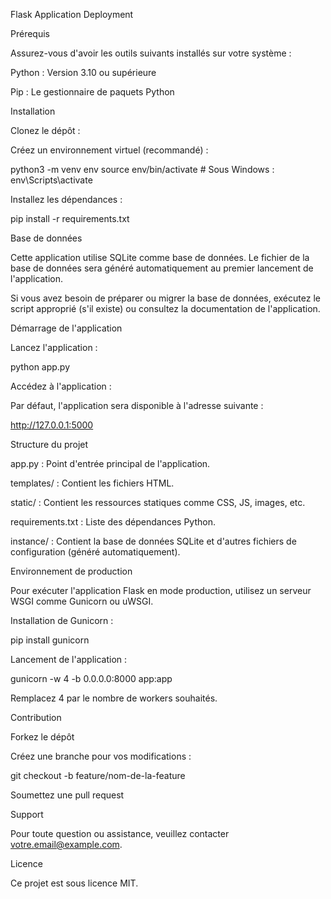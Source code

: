 Flask Application Deployment

Prérequis

Assurez-vous d'avoir les outils suivants installés sur votre système :

Python : Version 3.10 ou supérieure

Pip : Le gestionnaire de paquets Python

Installation

Clonez le dépôt :

Créez un environnement virtuel (recommandé) :

python3 -m venv env
source env/bin/activate  # Sous Windows : env\Scripts\activate

Installez les dépendances :

pip install -r requirements.txt

Base de données

Cette application utilise SQLite comme base de données. Le fichier de la base de données sera généré automatiquement au premier lancement de l'application.

Si vous avez besoin de préparer ou migrer la base de données, exécutez le script approprié (s'il existe) ou consultez la documentation de l'application.

Démarrage de l'application

Lancez l'application :

python app.py

Accédez à l'application :

Par défaut, l'application sera disponible à l'adresse suivante :

http://127.0.0.1:5000

Structure du projet

app.py : Point d'entrée principal de l'application.

templates/ : Contient les fichiers HTML.

static/ : Contient les ressources statiques comme CSS, JS, images, etc.

requirements.txt : Liste des dépendances Python.

instance/ : Contient la base de données SQLite et d'autres fichiers de configuration (généré automatiquement).

Environnement de production

Pour exécuter l'application Flask en mode production, utilisez un serveur WSGI comme Gunicorn ou uWSGI.

Installation de Gunicorn :

pip install gunicorn

Lancement de l'application :

gunicorn -w 4 -b 0.0.0.0:8000 app:app

Remplacez 4 par le nombre de workers souhaités.

Contribution

Forkez le dépôt

Créez une branche pour vos modifications :

git checkout -b feature/nom-de-la-feature

Soumettez une pull request

Support

Pour toute question ou assistance, veuillez contacter votre.email@example.com.

Licence

Ce projet est sous licence MIT.

